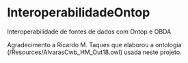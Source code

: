 # InteroperabilidadeOntop
Interoperabilidade de fontes de dados com Ontop e OBDA

Agradecimento a Ricardo M. Taques que elaborou a ontologia (/Resources/AlvarasCwb_HM_Out18.owl) usada neste projeto.
